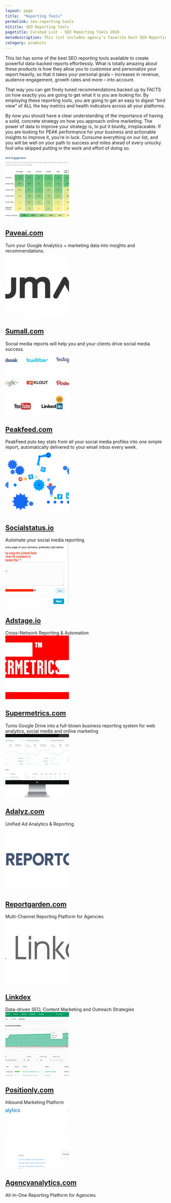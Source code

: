 ```yaml
---
layout: page
title:  "Reporting Tools"
permalink: seo-reporting-tools
h1title: SEO Reporting Tools
pagetitle: Curated List - SEO Reporting Tools 2019
metadescription: This list includes agency’s favorite best SEO Reporting Tools available to create powerful data-backed SEO reports effortlessly.
category: products
---
```


This list has some of the best SEO reporting tools available to create powerful data-backed reports effortlessly. What is totally amazing about these products is how they allow you to customise and personalize your report heavily, so that it takes your personal goals – increases in revenue, audience engagement, growth rates and more – into account.

That way you can get finely tuned recommendations backed up by FACTS on how exactly you are going to get what it is you are looking for. By employing these reporting tools, you are going to get an easy to digest “bird view” of ALL the key metrics and health indicators across all your platforms.

By now you should have a clear understanding of the importance of having a solid, concrete strategy on how you approach online marketing. The power of data to improve your strategy is, to put it bluntly, irreplaceable. If you are looking for PEAK performance for your business and actionable insights to improve it, you’re in luck. Consume everything on our list, and you will be well on your path to success and miles ahead of every unlucky fool who skipped putting in the work and effort of doing so.

<article class="resource">
<div class="resource__thumb"><img  src="/wp-content/uploads/2017/02/PaveAI_-_Automated_Analysis-200x200.png" alt="" width="200" height="200" /></div>
<div class="resource__info">
<h2 class="h2 category-title"><a href="https://www.paveai.com/?ref=curatedseotools.com" target="_blank class=">Paveai.com</a></h2>
Turn your Google Analytics + marketing data into insights and recommendations.

</div>
</article><article class="resource">
<div class="resource__thumb"><img  src="/wp-content/uploads/2016/12/sumall-com-200x200.png" alt="" width="200" height="200" /></div>
<div class="resource__info">
<h2 class="h2 category-title"><a href="https://sumall.com/?ref=curatedseotools.com" target="_blank class=">Sumall.com</a></h2>
Social media reports will help you and your clients drive social media success.

</div>
</article><article class="resource">
<div class="resource__thumb"><img  src="/wp-content/uploads/2016/12/peakfeed-com-200x200.jpg" alt="" width="200" height="200" /></div>
<div class="resource__info">
<h2 class="h2 category-title"><a href="http://peakfeed.com/?ref=curatedseotools.com" target="_blank class=">Peakfeed.com</a></h2>
PeakFeed puts key stats from all your social media profiles into one simple report, automatically delivered to your email inbox every week.

</div>
</article><article class="resource">
<div class="resource__thumb"><img  src="/wp-content/uploads/2016/12/socialstatus-io-200x200.png" alt="" width="200" height="200" /></div>
<div class="resource__info">
<h2 class="h2 category-title"><a href="https://www.socialstatus.io/?ref=curatedseotools.com" target="_blank class=">Socialstatus.io</a></h2>
Automate your social media reporting

</div>
</article><article class="resource">
<div class="resource__thumb"><img  src="/wp-content/uploads/2016/12/adstage-io-200x200.png" alt="" width="200" height="200" /></div>
<div class="resource__info">
<h2 class="h2 category-title"><a href="https://www.adstage.io/?ref=curatedseotools.com" target="_blank class=">Adstage.io</a></h2>
Cross-Network Reporting &amp; Automation

</div>
</article><article class="resource">
<div class="resource__thumb"><img  src="/wp-content/uploads/2016/12/supermetrics-com-200x200.png" alt="" width="200" height="200" /></div>
<div class="resource__info">
<h2 class="h2 category-title"><a href="http://supermetrics.com/?ref=curatedseotools.com" target="_blank class=">Supermetrics.com</a></h2>
Turns Google Drive into a full-blown business reporting system for web analytics, social media and online marketing

</div>
</article><article class="resource">
<div class="resource__thumb"><img  src="/wp-content/uploads/2016/12/adalyz-com-200x200.png" alt="" width="200" height="200" /></div>
<div class="resource__info">
<h2 class="h2 category-title"><a href="https://www.adalyz.com/?ref=curatedseotools.com" target="_blank class=">Adalyz.com</a></h2>
Unified Ad Analytics &amp; Reporting

</div>
</article><article class="resource">
<div class="resource__thumb"><img  src="/wp-content/uploads/2016/12/reportgarden-com-200x200.png" alt="" width="200" height="200" /></div>
<div class="resource__info">
<h2 class="h2 category-title"><a href="https://reportgarden.com/?ref=curatedseotools.com" target="_blank class=">Reportgarden.com</a></h2>
Multi-Channel Reporting Platform for Agencies

</div>
</article><article class="resource">
<div class="resource__thumb"><img  src="/wp-content/uploads/2016/12/linkdex-200x200.jpg" alt="" width="200" height="200" /></div>
<div class="resource__info">
<h2 class="h2 category-title"><a href="https://www.linkdex.com/en-us/?ref=curatedseotools.com" target="_blank class=">Linkdex</a></h2>
Data-driven SEO, Content Marketing and Outreach Strategies

</div>
</article><article class="resource">
<div class="resource__thumb"><img  src="/wp-content/uploads/2016/12/positionly-com-200x200.gif" alt="" width="200" height="200" /></div>
<div class="resource__info">
<h2 class="h2 category-title"><a href="https://positionly.com/?ref=curatedseotools.com" target="_blank class=">Positionly.com</a></h2>
Inbound Marketing Platform

</div>
</article><article class="resource">
<div class="resource__thumb"><img  src="/wp-content/uploads/2016/12/agencyanalytics-com-200x200.png" alt="" width="200" height="200" /></div>
<div class="resource__info">
<h2 class="h2 category-title"><a href="https://agencyanalytics.com/?ref=curatedseotools.com" target="_blank class=">Agencyanalytics.com</a></h2>
All-In-One Reporting Platform for Agencies

</div>
</article>

